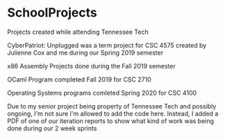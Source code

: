 # SchoolProjects
Projects created while attending Tennessee Tech

CyberPatriot: Unplugged was a term project for CSC 4575 created by Julienne Cox and me during our Spring 2019 semester

x86 Assembly Projects done during the Fall 2019 semester

OCaml Program completed Fall 2019 for CSC 2710

Operating Systems programs comleted Spring 2020 for CSC 4100

Due to my senior project being property of Tennessee Tech and possibly ongoing, I'm not sure I'm allowed to add the code here. Instead, I added a PDF of one of our iteration reports to show what kind of work was being done during our 2 week sprints
